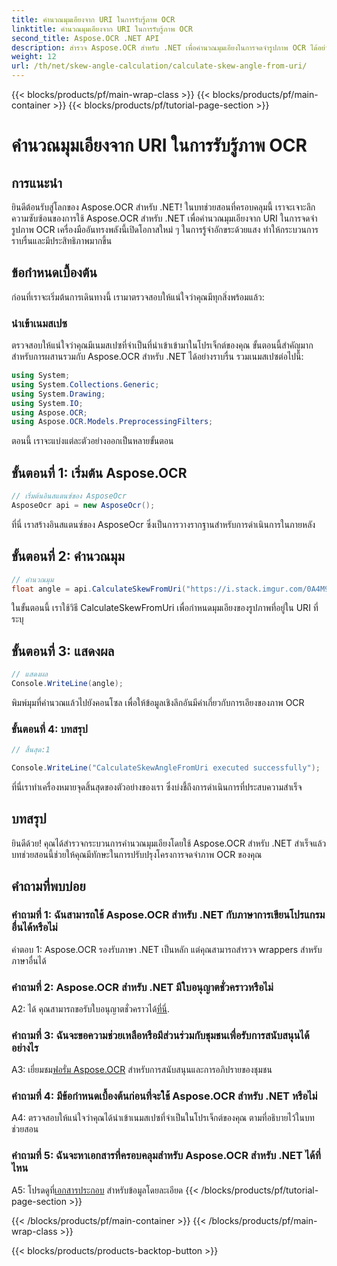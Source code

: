 ```yaml
---
title: คำนวณมุมเอียงจาก URI ในการรับรู้ภาพ OCR
linktitle: คำนวณมุมเอียงจาก URI ในการรับรู้ภาพ OCR
second_title: Aspose.OCR .NET API
description: สำรวจ Aspose.OCR สำหรับ .NET เพื่อคำนวณมุมเอียงในการจดจำรูปภาพ OCR ได้อย่างง่ายดาย ปรับปรุงโครงการของคุณด้วยความแม่นยำและมีประสิทธิภาพ
weight: 12
url: /th/net/skew-angle-calculation/calculate-skew-angle-from-uri/
---
```


{{< blocks/products/pf/main-wrap-class >}}
{{< blocks/products/pf/main-container >}}
{{< blocks/products/pf/tutorial-page-section >}}

# คำนวณมุมเอียงจาก URI ในการรับรู้ภาพ OCR

## การแนะนำ

ยินดีต้อนรับสู่โลกของ Aspose.OCR สำหรับ .NET! ในบทช่วยสอนที่ครอบคลุมนี้ เราจะเจาะลึกความซับซ้อนของการใช้ Aspose.OCR สำหรับ .NET เพื่อคำนวณมุมเอียงจาก URI ในการจดจำรูปภาพ OCR เครื่องมืออันทรงพลังนี้เปิดโอกาสใหม่ ๆ ในการรู้จำอักขระด้วยแสง ทำให้กระบวนการราบรื่นและมีประสิทธิภาพมากขึ้น

## ข้อกำหนดเบื้องต้น

ก่อนที่เราจะเริ่มต้นการเดินทางนี้ เรามาตรวจสอบให้แน่ใจว่าคุณมีทุกสิ่งพร้อมแล้ว:

### นำเข้าเนมสเปซ

ตรวจสอบให้แน่ใจว่าคุณมีเนมสเปซที่จำเป็นที่นำเข้าเข้ามาในโปรเจ็กต์ของคุณ ขั้นตอนนี้สำคัญมากสำหรับการผสานรวมกับ Aspose.OCR สำหรับ .NET ได้อย่างราบรื่น รวมเนมสเปซต่อไปนี้:

```csharp
using System;
using System.Collections.Generic;
using System.Drawing;
using System.IO;
using Aspose.OCR;
using Aspose.OCR.Models.PreprocessingFilters;
```

ตอนนี้ เราจะแบ่งแต่ละตัวอย่างออกเป็นหลายขั้นตอน

## ขั้นตอนที่ 1: เริ่มต้น Aspose.OCR

```csharp
// เริ่มต้นอินสแตนซ์ของ AsposeOcr
AsposeOcr api = new AsposeOcr();
```

ที่นี่ เราสร้างอินสแตนซ์ของ AsposeOcr ซึ่งเป็นการวางรากฐานสำหรับการดำเนินการในภายหลัง

## ขั้นตอนที่ 2: คำนวณมุม

```csharp
// คำนวณมุม
float angle = api.CalculateSkewFromUri("https://i.stack.imgur.com/0A4M9.png");
```

ในขั้นตอนนี้ เราใช้วิธี CalculateSkewFromUri เพื่อกำหนดมุมเอียงของรูปภาพที่อยู่ใน URI ที่ระบุ

## ขั้นตอนที่ 3: แสดงผล

```csharp
// แสดงผล
Console.WriteLine(angle);
```

พิมพ์มุมที่คำนวณแล้วไปยังคอนโซล เพื่อให้ข้อมูลเชิงลึกอันมีค่าเกี่ยวกับการเอียงของภาพ OCR

### ขั้นตอนที่ 4: บทสรุป

```csharp
// สิ้นสุด:1

Console.WriteLine("CalculateSkewAngleFromUri executed successfully");
```

ที่นี่เราทำเครื่องหมายจุดสิ้นสุดของตัวอย่างของเรา ซึ่งบ่งชี้ถึงการดำเนินการที่ประสบความสำเร็จ

## บทสรุป

ยินดีด้วย! คุณได้สำรวจกระบวนการคำนวณมุมเอียงโดยใช้ Aspose.OCR สำหรับ .NET สำเร็จแล้ว บทช่วยสอนนี้ช่วยให้คุณมีทักษะในการปรับปรุงโครงการจดจำภาพ OCR ของคุณ

## คำถามที่พบบ่อย

### คำถามที่ 1: ฉันสามารถใช้ Aspose.OCR สำหรับ .NET กับภาษาการเขียนโปรแกรมอื่นได้หรือไม่

คำตอบ 1: Aspose.OCR รองรับภาษา .NET เป็นหลัก แต่คุณสามารถสำรวจ wrappers สำหรับภาษาอื่นได้

### คำถามที่ 2: Aspose.OCR สำหรับ .NET มีใบอนุญาตชั่วคราวหรือไม่

 A2: ได้ คุณสามารถขอรับใบอนุญาตชั่วคราวได้[ที่นี่](https://purchase.aspose.com/temporary-license/).

### คำถามที่ 3: ฉันจะขอความช่วยเหลือหรือมีส่วนร่วมกับชุมชนเพื่อรับการสนับสนุนได้อย่างไร

 A3: เยี่ยมชม[ฟอรั่ม Aspose.OCR](https://forum.aspose.com/c/ocr/16) สำหรับการสนับสนุนและการอภิปรายของชุมชน

### คำถามที่ 4: มีข้อกำหนดเบื้องต้นก่อนที่จะใช้ Aspose.OCR สำหรับ .NET หรือไม่

A4: ตรวจสอบให้แน่ใจว่าคุณได้นำเข้าเนมสเปซที่จำเป็นในโปรเจ็กต์ของคุณ ตามที่อธิบายไว้ในบทช่วยสอน

### คำถามที่ 5: ฉันจะหาเอกสารที่ครอบคลุมสำหรับ Aspose.OCR สำหรับ .NET ได้ที่ไหน

 A5: โปรดดูที่[เอกสารประกอบ](https://reference.aspose.com/ocr/net/) สำหรับข้อมูลโดยละเอียด
{{< /blocks/products/pf/tutorial-page-section >}}

{{< /blocks/products/pf/main-container >}}
{{< /blocks/products/pf/main-wrap-class >}}

{{< blocks/products/products-backtop-button >}}

